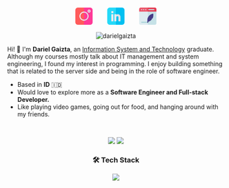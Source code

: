 <p align="center">
	<a href="https://www.instagram.com/darielma_/" style="text-decoration: none;">
		<img class="icon-img" src="assets/instagram.png" alt="instagram" width="40" hspace="15">
	</a>
	<a href="https://id.linkedin.com/in/fatih-darielma-gaizta-633922200" style="text-decoration: none;">
		<img class="icon-img" src="assets/linkedin.png" alt="linkedin" width="40" hspace="15">
	</a>
	<a href="https://dariel-gaizta.up.railway.app" style="text-decoration: none;">
		<img class="icon-img" src="assets/blog.png" alt="blog" width="40" hspace="15">
	</a>
</p>

<p align="center"> 
 <img src="https://komarev.com/ghpvc/?username=darielgaizta&label=Profile%20views&color=0e75b6&style=flat" alt="darielgaizta" />
</p>

Hi! 👋 I'm **Dariel Gaizta**, an [Information System and Technology](https://www.itb.ac.id/undergraduate-program-in-information-system-and-technology) graduate. Although my courses mostly talk about IT management and system engineering, I found my interest in programming. I enjoy building something that is related to the server side and being in the role of software engineer.

- Based in **ID** :indonesia:
- Would love to explore more as a **Software Engineer and Full-stack Developer.**
- Like playing video games, going out for food, and hanging around with my friends.

<br>

<p align="center">
	<img height=200px src="https://github-readme-stats.vercel.app/api/top-langs/?username=darielgaizta&theme=tokyonight&layout=compact&langs_count=10">
	<img height=200px src="https://github-readme-stats.vercel.app/api?username=darielgaizta&show_icons=true&theme=tokyonight&rank_icon=github">
</p>

<h3 align="center">🛠 Tech Stack</h3>

<p align="center">
	<img src="https://skillicons.dev/icons?i=py,django,flask,fastapi,java,spring,kotlin,ktor,gradle,maven,c,go,js,nodejs,express,redis,kafka,html,css,jquery,bootstrap,postgres,mysql,sqlite,mongodb,firebase,heroku,git,docker,github,vscode,sublime,idea,cloudflare&perline=17">
</p>